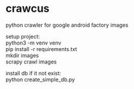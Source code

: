 # crawcus
python crawler for google android factory images


setup project:  
python3 -m venv venv  
pip install -r requirements.txt  
mkdir images  
scrapy crawl images  

install db if it not exist:  
python create_simple_db.py
